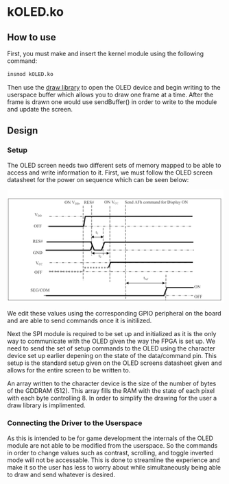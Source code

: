 # kOLED.ko

## How to use

First, you must make and insert the kernel module using the following command: 

```bash
insmod kOLED.ko
```

Then use the [draw library](../zedboy/utils/draw.h) to open the OLED device and begin writing to the userspace buffer which allows you to draw one frame at a time. After the frame is drawn one would use sendBuffer() in order to write to the module and update the screen. 

## Design

### Setup
The OLED screen needs two different sets of memory mapped to be able to access and write information to it. First, we must follow the OLED screen datasheet for the power on sequence which can be seen below:

![Power-On Sequence](images/PowerOn.png)

We edit these values using the corresponding GPIO peripheral on the board and are able to send commands once it is initilized.

Next the SPI module is required to be set up and initialized as it is the only way to communicate with the OLED given the way the FPGA is set up. We need to send the set of setup commands to the OLED using the character device set up earlier depening on the state of the data/command pin. This setup is the standard setup given on the OLED screens datasheet given and allows for the entire screen to be written to.

An array written to the character device is the size of the number of bytes of the GDDRAM (512). This array fills the RAM with the state of each pixel with each byte controlling 8. In order to simplify the drawing for the user a draw library is implimented.

### Connecting the Driver to the Userspace

As this is intended to be for game development the internals of the OLED module are not able to be modified from the userspace. So the commands in order to change values such as contrast, scrolling, and toggle inverted mode will not be accessable. This is done to streamline the experience and make it so the user has less to worry about while simultaneously being able to draw and send whatever is desired.

